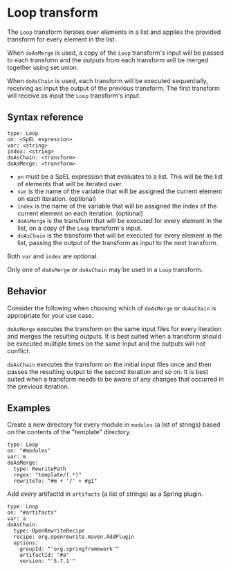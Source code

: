 # Loop transform

The `Loop` transform iterates over elements in a list and applies the provided transform for every element in the list.

When `doAsMerge` is used, a copy of the `Loop` transform's input will be passed to each transform and the outputs from
each transform will be merged together using set union.

When `doAsChain` is used, each transform will be executed sequentially, receiving as input the output of the previous
transform. The first transform will receive as input the `Loop` transform's input.

## <a id="syntax-reference"></a>Syntax reference

```
type: Loop
on: <SpEL expression>
var: <string>
index: <string>
doAsChain: <transform>
doAsMerge: <transform>
```

- `on` must be a SpEL expression that evaluates to a list. This will be the list of elements that will be iterated over.
- `var` is the name of the variable that will be assigned the current element on each iteration. (optional)
- `index` is the name of the variable that will be assigned the index of the current element on each iteration. (optional)
- `doAsMerge` is the transform that will be executed for every element in the list, on a copy of the `Loop` transform's
  input.
- `doAsChain` is the transform that will be executed for every element in the list, passing the output of the transform
  as input to the next transform.

Both `var` and `index` are optional.

Only one of `doAsMerge` or `doAsChain` may be used in a `Loop` transform.

## <a id="behavior"></a>Behavior

Consider the following when choosing which of `doAsMerge` or `doAsChain` is appropriate for your use case.

`doAsMerge` executes the transform on the same input files for every iteration and merges the resulting outputs. It is
best suited when a transform should be executed multiple times on the same input and the outputs will not conflict.

`doAsChain` executes the transform on the initial input files once and then passes the resulting output to the second
iteration and so on. It is best suited when a transform needs to be aware of any changes that occurred in the previous
iteration.

## <a id="examples"></a>Examples

Create a new directory for every module in `modules` (a list of strings) based on the contents of the "template" directory.

```
type: Loop
on: "#modules"
var: m
doAsMerge:
  type: RewritePath
  regex: "template/(.*)"
  rewriteTo: "#m + '/' + #g1"
```

Add every artifactId in `artifacts` (a list of strings) as a Spring plugin.

```
type: Loop
on: "#artifacts"
var: a
doAsChain:
  type: OpenRewriteRecipe
  recipe: org.openrewrite.maven.AddPlugin
  options:
    groupId: "'org.springframework'"
    artifactId: "#a"
    version: "'5.7.1'"
```